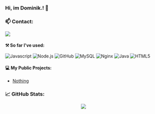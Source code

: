 ### Hi, im Dominik.! 🦇

### 📫 Contact:
[<img src="https://img.shields.io/badge/Dominik.%236974-%237289DA.svg?&logo=discord&logoColor=white" />](https://discord.com/)

#### ⚒ So far I've used:
![Javascript](https://img.shields.io/badge/-Javascript-black?style=flat&logo=javascript)
![Node.js](https://img.shields.io/badge/-Node.js-black?style=flat&logo=Node.js)
![GitHub](https://img.shields.io/badge/-GitHub-181717?style=flat&logo=github)
![MySQL](https://img.shields.io/badge/-MySQL-black?style=flat&logo=mysql)
![Nginx](https://img.shields.io/badge/-Nginx-009136?style=flat&logo=nginx&logoColor=white)
![Java](https://img.shields.io/badge/-Java-e6322d?style=flat&logo=java)
![HTML5](https://img.shields.io/badge/-HTML-black?style=flat&logo=HTML5) 


#### 💻 My Public Projects:
- [Nothing](https://github.com/domczak216/)

### 📈 GitHub Stats:
<div align="center">
  <img src="https://github-readme-stats.vercel.app/api?username=domczak216&show_icons=true&theme=tokyonight" />
</div>
